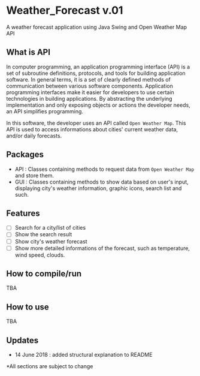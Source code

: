 # Weather_Forecast v.01
A weather forecast application using Java Swing and Open Weather Map API

## What is API
In computer programming, an application programming interface (API) is a set of subroutine definitions, protocols, and tools for building application software. In general terms, it is a set of clearly defined methods of communication between various software components. Application programming interfaces make it easier for developers to use certain technologies in building applications. By abstracting the underlying implementation and only exposing objects or actions the developer needs, an API simplifies programming.

In this software, the developer uses an API called `Open Weather Map`. This API is used to access informations about cities' current weather data, and/or daily forecasts.

## Packages
- API : Classes containing methods to request data from `Open Weather Map` and store them.
- GUI : Classes containing methods to show data based on user's input, displaying city's weather information, graphic icons, search list and such.

## Features
- [ ] Search for a city/list of cities
- [ ] Show the search result
- [ ] Show city's weather forecast
- [ ] Show more detailed informations of the forecast, such as temperature, wind speed, clouds.

## How to compile/run
TBA

## How to use
TBA

## Updates
- 14 June 2018 : added structural explanation to README

*All sections are subject to change
